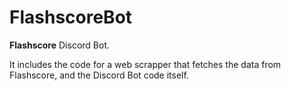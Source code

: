 # FlashscoreBot

**Flashscore** Discord Bot.

It includes the code for a web scrapper that fetches the data from Flashscore, and the Discord Bot code itself.
